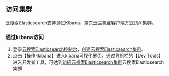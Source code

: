 ## 访问集群
云搜索Elasticsearch支持通过Kibana、京东云主机或客户端方式访问集群。

### 通过kibana访问
1. 登录[云搜索Elasticsearch控制台](https://es-console.jdcloud.com/clusters)，[创建云搜索Elasticsearch集群](../Getting-Started/Create-ES.md)。
2. 点击【操作-kibana】进入kibana可视化界面，通过导航栏的【Dev Tools】进入开发者工具，可达到[访问云搜索Elasticsearch集群](../Getting-Started/Create-ES.md)云搜索Elasticsearch集群
